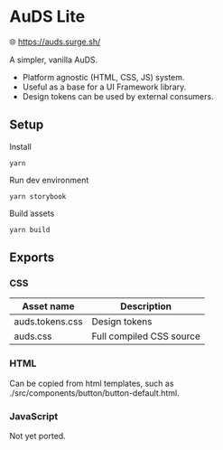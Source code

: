 # AuDS Lite

🌐 https://auds.surge.sh/

A simpler, vanilla AuDS. 

* Platform agnostic (HTML, CSS, JS) system.
* Useful as a base for a UI Framework library. 
* Design tokens can be used by external consumers.

## Setup

Install 

    yarn 
    
Run dev environment 

    yarn storybook
    
Build assets 

    yarn build

## Exports 

### CSS

| Asset name | Description |
| - | - |
| auds.tokens.css | Design tokens |
| auds.css | Full compiled CSS source |

### HTML

Can be copied from html templates, such as ./src/components/button/button-default.html.

### JavaScript

Not yet ported. 
